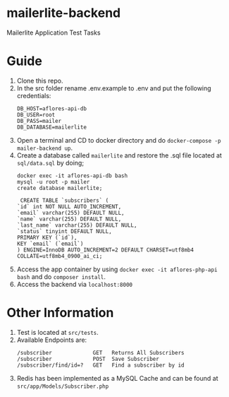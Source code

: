 # mailerlite-backend
Mailerlite Application Test Tasks

# Guide
1. Clone this repo.
2. In the src folder rename .env.example to .env and put the following credentials:
     ```
    DB_HOST=aflores-api-db
    DB_USER=root
    DB_PASS=mailer
    DB_DATABASE=mailerlite
    ```
4. Open a terminal and CD to docker directory and do ``` docker-compose -p mailer-backend up ```.
5. Create a database called ``` mailerlite ``` and restore the .sql file located at ```sql/data.sql``` by doing;
    ```
    docker exec -it aflores-api-db bash
    mysql -u root -p mailer
    create database mailerlite;

     CREATE TABLE `subscribers` (
    `id` int NOT NULL AUTO_INCREMENT,
    `email` varchar(255) DEFAULT NULL,
    `name` varchar(255) DEFAULT NULL,
    `last_name` varchar(255) DEFAULT NULL,
    `status` tinyint DEFAULT NULL,
    PRIMARY KEY (`id`),
    KEY `email` (`email`)
    ) ENGINE=InnoDB AUTO_INCREMENT=2 DEFAULT CHARSET=utf8mb4 COLLATE=utf8mb4_0900_ai_ci;
    ```
7. Access the app container by using ```docker exec -it aflores-php-api bash``` and do ``` composer install ```.
8. Access the backend via ```localhost:8000```

# Other Information
1. Test is located at ```src/tests```.
2. Available Endpoints are:
   ```
   /subscriber             GET   Returns All Subscribers
   /subscriber             POST  Save Subscriber
   /subscriber/find/id=?   GET   Find a subscriber by id
   ```
4. Redis has been implemented as a MySQL Cache and can be found at ```src/app/Models/Subscriber.php``` 
